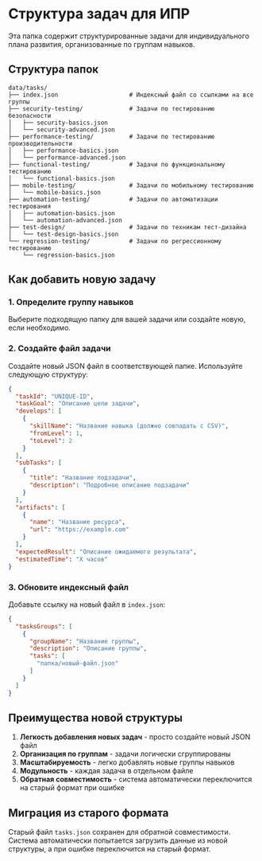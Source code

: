 # Структура задач для ИПР

Эта папка содержит структурированные задачи для индивидуального плана развития, организованные по группам навыков.

## Структура папок

```
data/tasks/
├── index.json                    # Индексный файл со ссылками на все группы
├── security-testing/             # Задачи по тестированию безопасности
│   ├── security-basics.json
│   └── security-advanced.json
├── performance-testing/          # Задачи по тестированию производительности
│   ├── performance-basics.json
│   └── performance-advanced.json
├── functional-testing/           # Задачи по функциональному тестированию
│   └── functional-basics.json
├── mobile-testing/               # Задачи по мобильному тестированию
│   └── mobile-basics.json
├── automation-testing/           # Задачи по автоматизации тестирования
│   ├── automation-basics.json
│   └── automation-advanced.json
├── test-design/                  # Задачи по техникам тест-дизайна
│   └── test-design-basics.json
└── regression-testing/           # Задачи по регрессионному тестированию
    └── regression-basics.json
```

## Как добавить новую задачу

### 1. Определите группу навыков

Выберите подходящую папку для вашей задачи или создайте новую, если необходимо.

### 2. Создайте файл задачи

Создайте новый JSON файл в соответствующей папке. Используйте следующую структуру:

```json
{
  "taskId": "UNIQUE-ID",
  "taskGoal": "Описание цели задачи",
  "develops": [
    {
      "skillName": "Название навыка (должно совпадать с CSV)",
      "fromLevel": 1,
      "toLevel": 2
    }
  ],
  "subTasks": [
    {
      "title": "Название подзадачи",
      "description": "Подробное описание подзадачи"
    }
  ],
  "artifacts": [
    {
      "name": "Название ресурса",
      "url": "https://example.com"
    }
  ],
  "expectedResult": "Описание ожидаемого результата",
  "estimatedTime": "X часов"
}
```

### 3. Обновите индексный файл

Добавьте ссылку на новый файл в `index.json`:

```json
{
  "tasksGroups": [
    {
      "groupName": "Название группы",
      "description": "Описание группы",
      "tasks": [
        "папка/новый-файл.json"
      ]
    }
  ]
}
```

## Преимущества новой структуры

1. **Легкость добавления новых задач** - просто создайте новый JSON файл
2. **Организация по группам** - задачи логически сгруппированы
3. **Масштабируемость** - легко добавлять новые группы навыков
4. **Модульность** - каждая задача в отдельном файле
5. **Обратная совместимость** - система автоматически переключится на старый формат при ошибке

## Миграция из старого формата

Старый файл `tasks.json` сохранен для обратной совместимости. Система автоматически попытается загрузить данные из новой структуры, а при ошибке переключится на старый формат. 